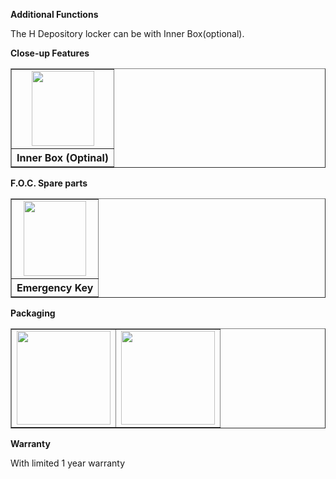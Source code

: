 **Additional Functions**

The H Depository locker can be with Inner Box(optional).

**Close-up Features**
      <table width="500" border="1" cellspacing="1">
      <tr align="center" valign="middle">
      <td><img src="http://en.qnnimg.com/products-info/features-07.jpg" width="100" height="120" /></td>
      </tr>
      <tr align="center" valign="middle"><th>Inner Box (Optinal)</th></tr>
  </table>
  
**F.O.C. Spare parts**
  <table width="500" border="1" cellspacing="1">
      <tr align="center" valign="middle">
      <td><img src="http://en.qnnimg.com/products-info/foc-08.jpg" width="100" height="120" /></td>
      </tr>
      <tr align="center" valign="middle"><th>Emergency Key</th></tr>
  </table>

**Packaging**

  <table width="500" border="1" cellspacing="1">
      <tr align="center" valign="middle">
      <td><img src="http://en.qnnimg.com/products-info/packaging-06.jpg" width="150" height="150" /></td>
      <td><img src="http://en.qnnimg.com/products-info/packaging-08.jpg" width="150" height="150" /></td>
      </tr>
  </table>

**Warranty**

With limited 1 year warranty
